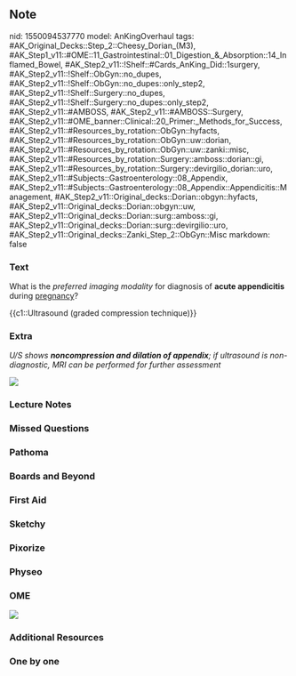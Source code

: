 ## Note
nid: 1550094537770
model: AnKingOverhaul
tags: #AK_Original_Decks::Step_2::Cheesy_Dorian_(M3), #AK_Step1_v11::#OME::11_Gastrointestinal::01_Digestion_&_Absorption::14_Inflamed_Bowel, #AK_Step2_v11::!Shelf::#Cards_AnKing_Did::1surgery, #AK_Step2_v11::!Shelf::ObGyn::no_dupes, #AK_Step2_v11::!Shelf::ObGyn::no_dupes::only_step2, #AK_Step2_v11::!Shelf::Surgery::no_dupes, #AK_Step2_v11::!Shelf::Surgery::no_dupes::only_step2, #AK_Step2_v11::#AMBOSS, #AK_Step2_v11::#AMBOSS::Surgery, #AK_Step2_v11::#OME_banner::Clinical::20_Primer:_Methods_for_Success, #AK_Step2_v11::#Resources_by_rotation::ObGyn::hyfacts, #AK_Step2_v11::#Resources_by_rotation::ObGyn::uw::dorian, #AK_Step2_v11::#Resources_by_rotation::ObGyn::uw::zanki::misc, #AK_Step2_v11::#Resources_by_rotation::Surgery::amboss::dorian::gi, #AK_Step2_v11::#Resources_by_rotation::Surgery::devirgilio_dorian::uro, #AK_Step2_v11::#Subjects::Gastroenterology::08_Appendix, #AK_Step2_v11::#Subjects::Gastroenterology::08_Appendix::Appendicitis::Management, #AK_Step2_v11::Original_decks::Dorian::obgyn::hyfacts, #AK_Step2_v11::Original_decks::Dorian::obgyn::uw, #AK_Step2_v11::Original_decks::Dorian::surg::amboss::gi, #AK_Step2_v11::Original_decks::Dorian::surg::devirgilio::uro, #AK_Step2_v11::Original_decks::Zanki_Step_2::ObGyn::Misc
markdown: false

### Text
What is the <i>preferred imaging modality</i> for diagnosis of
<b>acute appendicitis</b> during <u>pregnancy</u>?
<div>
  {{c1::Ultrasound (graded compression technique)}}
</div>

### Extra
<i>U/S shows <b>noncompression and dilation of appendix</b>; if
ultrasound is non-diagnostic, MRI can be performed for further
assessment</i>
<div>
  <i><img src="paste-4412623630106625.jpg"></i>
</div>

### Lecture Notes


### Missed Questions


### Pathoma


### Boards and Beyond


### First Aid


### Sketchy


### Pixorize


### Physeo


### OME
<div class="ome-widget">
  <a href="https://onlinemeded.org/spa/surgery?ref=anki"><img src=
  "_OME_AnkiFlashcards_Topic_2.png"></a>
</div>

### Additional Resources


### One by one

